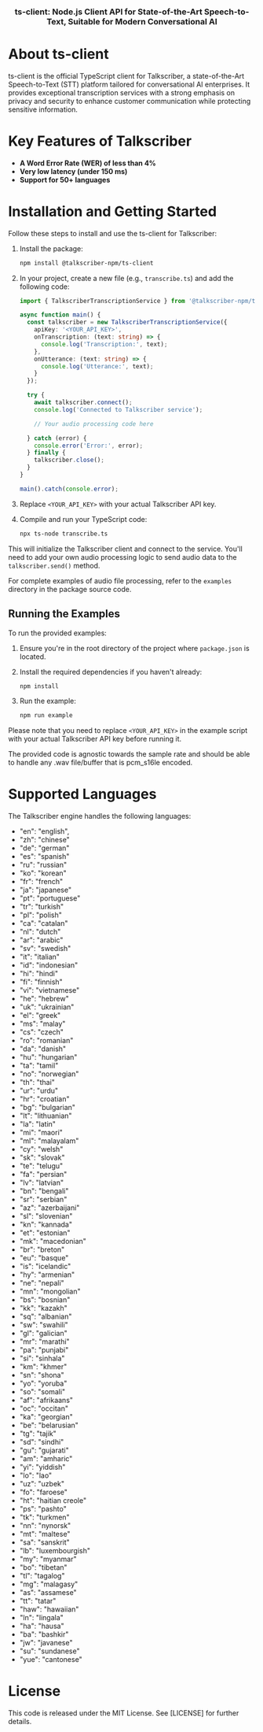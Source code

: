 <h3 align="center">
  ts-client: Node.js Client API for State-of-the-Art Speech-to-Text, Suitable for Modern Conversational AI
</h3>

# About ts-client
ts-client is the official TypeScript client for Talkscriber, a state-of-the-Art Speech-to-Text (STT) platform tailored for conversational AI enterprises. It provides exceptional transcription services with a strong emphasis on privacy and security to enhance customer communication while protecting sensitive information.

# Key Features of Talkscriber
- **A Word Error Rate (WER) of less than 4%**
- **Very low latency (under 150 ms)**
- **Support for 50+ languages**

# Installation and Getting Started

Follow these steps to install and use the ts-client for Talkscriber:

1. Install the package:
   ```bash
   npm install @talkscriber-npm/ts-client
   ```

2. In your project, create a new file (e.g., `transcribe.ts`) and add the following code:
   ```typescript
   import { TalkscriberTranscriptionService } from '@talkscriber-npm/ts-client';

   async function main() {
     const talkscriber = new TalkscriberTranscriptionService({
       apiKey: '<YOUR_API_KEY>',
       onTranscription: (text: string) => {
         console.log('Transcription:', text);
       },
       onUtterance: (text: string) => {
         console.log('Utterance:', text);
       }
     });

     try {
       await talkscriber.connect();
       console.log('Connected to Talkscriber service');

       // Your audio processing code here

     } catch (error) {
       console.error('Error:', error);
     } finally {
       talkscriber.close();
     }
   }

   main().catch(console.error);
   ```

3. Replace `<YOUR_API_KEY>` with your actual Talkscriber API key.

4. Compile and run your TypeScript code:
   ```bash
   npx ts-node transcribe.ts
   ```

This will initialize the Talkscriber client and connect to the service. You'll need to add your own audio processing logic to send audio data to the `talkscriber.send()` method.

For complete examples of audio file processing, refer to the `examples` directory in the package source code.

## Running the Examples

To run the provided examples:

1. Ensure you're in the root directory of the project where `package.json` is located.

2. Install the required dependencies if you haven't already:
   ```bash
   npm install
   ```

3. Run the example:
   ```bash
   npm run example
   ```

Please note that you need to replace `<YOUR_API_KEY>` in the example script with your actual Talkscriber API key before running it.

The provided code is agnostic towards the sample rate and should be able to handle any .wav file/buffer that is pcm_s16le encoded.

# Supported Languages
The Talkscriber engine handles the following languages:
- "en": "english",
- "zh": "chinese"
- "de": "german"
- "es": "spanish"
- "ru": "russian"
- "ko": "korean"
- "fr": "french"
- "ja": "japanese"
- "pt": "portuguese"
- "tr": "turkish"
- "pl": "polish"
- "ca": "catalan"
- "nl": "dutch"
- "ar": "arabic"
- "sv": "swedish"
- "it": "italian"
- "id": "indonesian"
- "hi": "hindi"
- "fi": "finnish"
- "vi": "vietnamese"
- "he": "hebrew"
- "uk": "ukrainian"
- "el": "greek"
- "ms": "malay"
- "cs": "czech"
- "ro": "romanian"
- "da": "danish"
- "hu": "hungarian"
- "ta": "tamil"
- "no": "norwegian"
- "th": "thai"
- "ur": "urdu"
- "hr": "croatian"
- "bg": "bulgarian"
- "lt": "lithuanian"
- "la": "latin"
- "mi": "maori"
- "ml": "malayalam"
- "cy": "welsh"
- "sk": "slovak"
- "te": "telugu"
- "fa": "persian"
- "lv": "latvian"
- "bn": "bengali"
- "sr": "serbian"
- "az": "azerbaijani"
- "sl": "slovenian"
- "kn": "kannada"
- "et": "estonian"
- "mk": "macedonian"
- "br": "breton"
- "eu": "basque"
- "is": "icelandic"
- "hy": "armenian"
- "ne": "nepali"
- "mn": "mongolian"
- "bs": "bosnian"
- "kk": "kazakh"
- "sq": "albanian"
- "sw": "swahili"
- "gl": "galician"
- "mr": "marathi"
- "pa": "punjabi"
- "si": "sinhala"
- "km": "khmer"
- "sn": "shona"
- "yo": "yoruba"
- "so": "somali"
- "af": "afrikaans"
- "oc": "occitan"
- "ka": "georgian"
- "be": "belarusian"
- "tg": "tajik"
- "sd": "sindhi"
- "gu": "gujarati"
- "am": "amharic"
- "yi": "yiddish"
- "lo": "lao"
- "uz": "uzbek"
- "fo": "faroese"
- "ht": "haitian creole"
- "ps": "pashto"
- "tk": "turkmen"
- "nn": "nynorsk"
- "mt": "maltese"
- "sa": "sanskrit"
- "lb": "luxembourgish"
- "my": "myanmar"
- "bo": "tibetan"
- "tl": "tagalog"
- "mg": "malagasy"
- "as": "assamese"
- "tt": "tatar"
- "haw": "hawaiian"
- "ln": "lingala"
- "ha": "hausa"
- "ba": "bashkir"
- "jw": "javanese"
- "su": "sundanese"
- "yue": "cantonese"

# License
This code is released under the MIT License. See [LICENSE] for further details.
